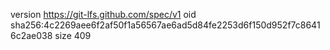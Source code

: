 version https://git-lfs.github.com/spec/v1
oid sha256:4c2269aee6f2af50f1a56567ae6ad5d84fe2253d6f150d952f7c86416c2ae038
size 409
